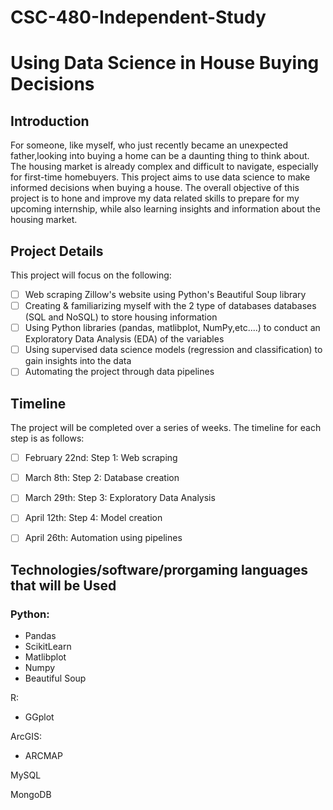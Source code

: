 # CSC-480-Independent-Study
# Using Data Science in House Buying Decisions

## Introduction
For someone, like myself, who just recently became an unexpected father,looking into buying a home can be a daunting thing to think about. The housing market is already complex and difficult to navigate, especially for first-time homebuyers. This project aims to use data science to make informed decisions when buying a house. The overall objective of this project is to hone and improve my data related skills to prepare for my upcoming internship, while also learning insights and information about the housing market.

## Project Details

This project will focus on the following:

- [ ] Web scraping Zillow's website using Python's Beautiful Soup library
- [ ] Creating & familiarizing myself with the 2 type of databases databases (SQL and NoSQL) to store housing information
- [ ] Using Python libraries (pandas, matlibplot, NumPy,etc....) to conduct an Exploratory Data Analysis (EDA) of the variables
- [ ] Using supervised data science models (regression and classification) to gain insights into the data
- [ ] Automating the project through data pipelines

## Timeline
The project will be completed over a series of weeks. The timeline for each step is as follows:

- [ ] February 22nd: Step 1: Web scraping
- [ ] March 8th: Step 2: Database creation
- [ ] March 29th: Step 3: Exploratory Data Analysis
- [ ] April 12th: Step 4: Model creation
- [ ] April 26th: Automation using pipelines


## Technologies/software/prorgaming languages that will be Used

### Python:

- Pandas
- ScikitLearn
- Matlibplot
- Numpy
- Beautiful Soup

R:

- GGplot

ArcGIS:

- ARCMAP

MySQL

MongoDB





# 
